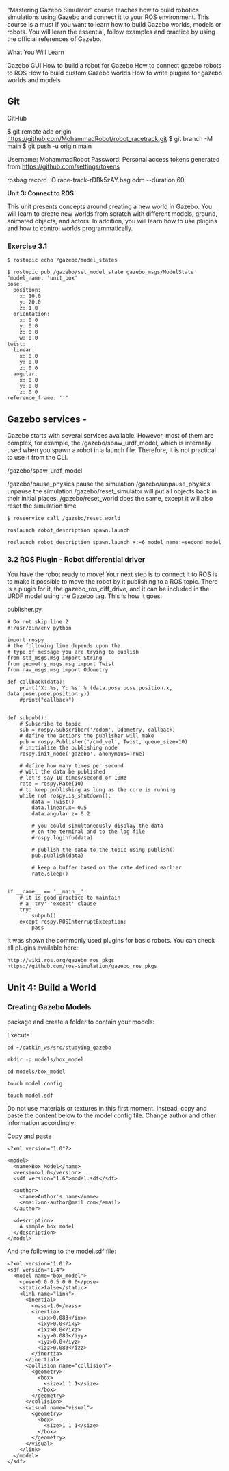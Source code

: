 “Mastering Gazebo Simulator” course teaches how to build robotics simulations using Gazebo and connect it to your ROS environment. This course is a must if you want to learn how to build Gazebo worlds, models or robots. You will learn the essential, follow examples and practice by using the official references of Gazebo.

What You Will Learn

Gazebo GUI
How to build a robot for Gazebo
How to connect gazebo robots to ROS
How to build custom Gazebo worlds
How to write plugins for gazebo worlds and models


## Git 

GitHub

$ git remote add origin https://github.com/MohammadRobot/robot_racetrack.git
$ git branch -M main
$ git push -u origin main

Username: MohammadRobot
Password: Personal access tokens generated from https://github.com/settings/tokens


rosbag record -O race-track-rDBk5zAY.bag odm --duration 60


**Unit 3:   Connect to ROS**

This unit presents concepts around creating a new world in Gazebo. You will learn to create new worlds from scratch with different models, ground, animated objects, and actors. In addition, you will learn how to use plugins and how to control worlds programmatically.

### Exercise 3.1 

`$ rostopic echo /gazebo/model_states`

```
$ rostopic pub /gazebo/set_model_state gazebo_msgs/ModelState "model_name: 'unit_box'
pose:
  position:
    x: 10.0
    y: 20.0
    z: 1.0
  orientation:
    x: 0.0
    y: 0.0
    z: 0.0
    w: 0.0
twist:
  linear:
    x: 0.0
    y: 0.0
    z: 0.0
  angular:
    x: 0.0
    y: 0.0
    z: 0.0
reference_frame: ''"
```

## Gazebo services -
Gazebo starts with several services available. However, most of them are complex, for example, the /gazebo/spaw_urdf_model, which is internally used when you spawn a robot in a launch file. Therefore, it is not practical to use it from the CLI.


 /gazebo/spaw_urdf_model

/gazebo/pause_physics       pause  the simulation
/gazebo/unpause_physics     unpause the simulation
/gazebo/reset_simulator     will put all objects back in their initial places.
/gazebo/reset_world         does the same, except it will also reset the simulation time

`$ rosservice call /gazebo/reset_world`


`roslaunch robot_description spawn.launch`

`roslaunch robot_description spawn.launch x:=6 model_name:=second_model`



### 3.2   ROS Plugin - Robot differential driver

You have the robot ready to move! Your next step is to connect it to ROS is to make it possible to move the robot by it publishing to a ROS topic. There is a plugin for it, the gazebo_ros_diff_drive, and it can be included in the URDF model using the Gazebo tag. This is how it goes:



publisher.py 

```
# Do not skip line 2 
#!/usr/bin/env python 
  
import rospy 
# the following line depends upon the 
# type of message you are trying to publish 
from std_msgs.msg import String
from geometry_msgs.msg import Twist
from nav_msgs.msg import Odometry 
  
def callback(data):
    print('X: %s, Y: %s' % (data.pose.pose.position.x, data.pose.pose.position.y))
    #print("callback")


def subpub(): 
    # Subscribe to topic 
    sub = rospy.Subscriber('/odom', Odometry, callback)  
    # define the actions the publisher will make 
    pub = rospy.Publisher('/cmd_vel', Twist, queue_size=10) 
    # initialize the publishing node 
    rospy.init_node('gazebo', anonymous=True) 
      
    # define how many times per second 
    # will the data be published 
    # let's say 10 times/second or 10Hz 
    rate = rospy.Rate(10) 
    # to keep publishing as long as the core is running 
    while not rospy.is_shutdown(): 
        data = Twist()
        data.linear.x= 0.5
        data.angular.z= 0.2
          
        # you could simultaneously display the data 
        # on the terminal and to the log file 
        #rospy.loginfo(data) 
          
        # publish the data to the topic using publish() 
        pub.publish(data) 
          
        # keep a buffer based on the rate defined earlier 
        rate.sleep() 
  
  
if __name__ == '__main__': 
    # it is good practice to maintain 
    # a 'try'-'except' clause 
    try: 
        subpub() 
    except rospy.ROSInterruptException: 
        pass
```




It was shown the commonly used plugins for basic robots. You can check all plugins available here:

    http://wiki.ros.org/gazebo_ros_pkgs
    https://github.com/ros-simulation/gazebo_ros_pkgs


## Unit 4:   Build a World


### Creating Gazebo Models

package and create a folder to contain your models:

  Execute

`cd ~/catkin_ws/src/studying_gazebo`

`mkdir -p models/box_model`

`cd models/box_model`

`touch model.config`

`touch model.sdf`

Do not use materials or textures in this first moment. Instead, copy and paste the content below to the model.config file. Change author and other information accordingly:

  Copy and paste
```
<?xml version="1.0"?>

<model>
  <name>Box Model</name>
  <version>1.0</version>
  <sdf version="1.6">model.sdf</sdf>

  <author>
    <name>Author's name</name>
    <email>no-author@mail.com</email>
  </author>

  <description>
    A simple box model
  </description>
</model>
```
And the following to the model.sdf file:

 
```
<?xml version='1.0'?>
<sdf version="1.4">
  <model name="box_model">
    <pose>0 0 0.5 0 0 0</pose>
    <static>false</static>
    <link name="link">
      <inertial>
        <mass>1.0</mass>
        <inertia>
          <ixx>0.083</ixx>
          <ixy>0.0</ixy>
          <ixz>0.0</ixz>
          <iyy>0.083</iyy>
          <iyz>0.0</iyz>
          <izz>0.083</izz>
        </inertia>
      </inertial>
      <collision name="collision">
        <geometry>
          <box>
            <size>1 1 1</size>
          </box>
        </geometry>
      </collision>
      <visual name="visual">
        <geometry>
          <box>
            <size>1 1 1</size>
          </box>
        </geometry>
      </visual>
    </link>
  </model>
</sdf>
```

